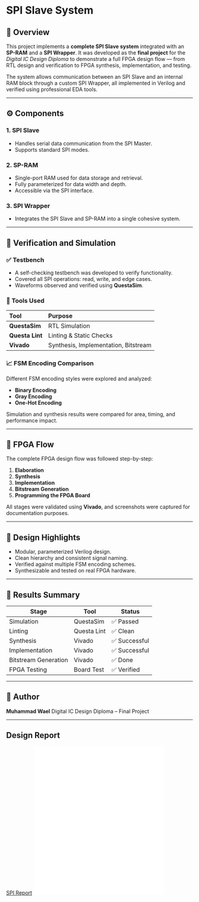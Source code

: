 # SPI Slave System

## 🧩 Overview

This project implements a **complete SPI Slave system** integrated with an **SP-RAM** and a **SPI Wrapper**.
It was developed as the **final project** for the *Digital IC Design Diploma* to demonstrate a full FPGA design flow — from RTL design and verification to FPGA synthesis, implementation, and testing.

The system allows communication between an SPI Slave and an internal RAM block through a custom SPI Wrapper, all implemented in Verilog and verified using professional EDA tools.

---

## ⚙️ Components

### 1. **SPI Slave**

- Handles serial data communication from the SPI Master.
- Supports standard SPI modes.

### 2. **SP-RAM**

- Single-port RAM used for data storage and retrieval.
- Fully parameterized for data width and depth.
- Accessible via the SPI interface.

### 3. **SPI Wrapper**

- Integrates the SPI Slave and SP-RAM into a single cohesive system.

---

## 🧪 Verification and Simulation

### ✅ **Testbench**

- A self-checking testbench was developed to verify functionality.
- Covered all SPI operations: read, write, and edge cases.
- Waveforms observed and verified using **QuestaSim**.

### 🧰 **Tools Used**

| Tool                  | Purpose                              |
| :-------------------- | :----------------------------------- |
| **QuestaSim**   | RTL Simulation                       |
| **Questa Lint** | Linting & Static Checks              |
| **Vivado**      | Synthesis, Implementation, Bitstream |

### 📈 **FSM Encoding Comparison**

Different FSM encoding styles were explored and analyzed:

- **Binary Encoding**
- **Gray Encoding**
- **One-Hot Encoding**

Simulation and synthesis results were compared for area, timing, and performance impact.

---

## 🔧 FPGA Flow

The complete FPGA design flow was followed step-by-step:

1. **Elaboration**
2. **Synthesis**
3. **Implementation**
4. **Bitstream Generation**
5. **Programming the FPGA Board**

All stages were validated using **Vivado**, and screenshots were captured for documentation purposes.

---

## 🧠 Design Highlights

- Modular, parameterized Verilog design.
- Clean hierarchy and consistent signal naming.
- Verified against multiple FSM encoding schemes.
- Synthesizable and tested on real FPGA hardware.

---

## 🧾 Results Summary

| Stage                | Tool        | Status        |
| -------------------- | ----------- | ------------- |
| Simulation           | QuestaSim   | ✅ Passed     |
| Linting              | Questa Lint | ✅ Clean      |
| Synthesis            | Vivado      | ✅ Successful |
| Implementation       | Vivado      | ✅ Successful |
| Bitstream Generation | Vivado      | ✅ Done       |
| FPGA Testing         | Board Test  | ✅ Verified   |

---

## 👤 Author

**Muhammad Wael**
Digital IC Design Diploma – Final Project

---

## Design Report

[SPI Report](Design/SPI_Report.pdf)
<embed src="Design/SPI_Report.pdf" width="70%" height="400px"/>
